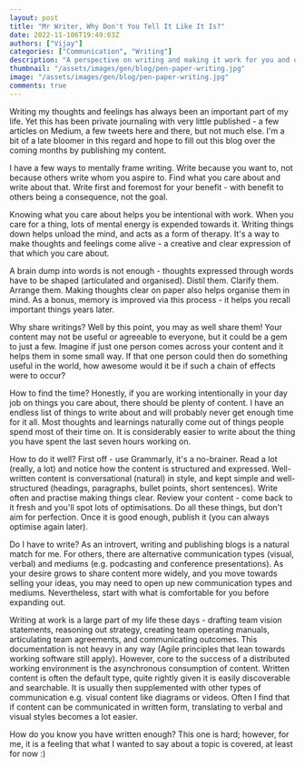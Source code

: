 ```yaml
---
layout: post
title: "Mr Writer, Why Don't You Tell It Like It Is?"
date: 2022-11-106T19:49:03Z
authors: ["Vijay"]
categories: ["Communication", "Writing"]
description: "A perspective on writing and making it work for you and others"
thumbnail: "/assets/images/gen/blog/pen-paper-writing.jpg"
image: "/assets/images/gen/blog/pen-paper-writing.jpg"
comments: true
---
```


Writing my thoughts and feelings has always been an important part of my life. Yet this has been private journaling with very little published - a few articles on Medium, a few tweets here and there, but not much else. I'm a bit of a late bloomer in this regard and hope to fill out this blog over the coming months by publishing my content.

I have a few ways to mentally frame writing. Write because you want to, not because others write whom you aspire to. Find what you care about and write about that. Write first and foremost for your benefit - with benefit to others being a consequence, not the goal.

Knowing what you care about helps you be intentional with work. When you care for a thing, lots of mental energy is expended towards it. Writing things down helps unload the mind, and acts as a form of therapy. It's a way to make thoughts and feelings come alive - a creative and clear expression of that which you care about.

A brain dump into words is not enough - thoughts expressed through words have to be shaped (articulated and organised). Distil them. Clarify them. Arrange them. Making thoughts clear on paper also helps organise them in mind. As a bonus, memory is improved via this process - it helps you recall important things years later.

Why share writings? Well by this point, you may as well share them! Your content may not be useful or agreeable to everyone, but it could be a gem to just a few. Imagine if just one person comes across your content and it helps them in some small way. If that one person could then do something useful in the world, how awesome would it be if such a chain of effects were to occur?

How to find the time? Honestly, if you are working intentionally in your day job on things you care about, there should be plenty of content. I have an endless list of things to write about and will probably never get enough time for it all. Most thoughts and learnings naturally come out of things people spend most of their time on. It is considerably easier to write about the thing you have spent the last seven hours working on.

How to do it well? First off - use Grammarly, it's a no-brainer. Read a lot (really, a lot) and notice how the content is structured and expressed. Well-written content is conversational (natural) in style, and kept simple and well-structured (headings, paragraphs, bullet points, short sentences). Write often and practise making things clear. Review your content - come back to it fresh and you'll spot lots of optimisations. Do all these things, but don't aim for perfection. Once it is good enough, publish it (you can always optimise again later).

Do I have to write? As an introvert, writing and publishing blogs is a natural match for me. For others, there are alternative communication types (visual, verbal) and mediums (e.g. podcasting and conference presentations). As your desire grows to share content more widely, and you move towards selling your ideas, you may need to open up new communication types and mediums. Nevertheless, start with what is comfortable for you before expanding out.

Writing at work is a large part of my life these days - drafting team vision statements, reasoning out strategy, creating team operating manuals, articulating team agreements, and communicating outcomes. This documentation is not heavy in any way (Agile principles that lean towards working software still apply). However, core to the success of a distributed working environment is the asynchronous consumption of content. Written content is often the default type, quite rightly given it is easily discoverable and searchable. It is usually then supplemented with other types of communication e.g. visual content like diagrams or videos. Often I find that if content can be communicated in written form, translating to verbal and visual styles becomes a lot easier.

How do you know you have written enough? This one is hard; however, for me, it is a feeling that what I wanted to say about a topic is covered, at least for now :)
